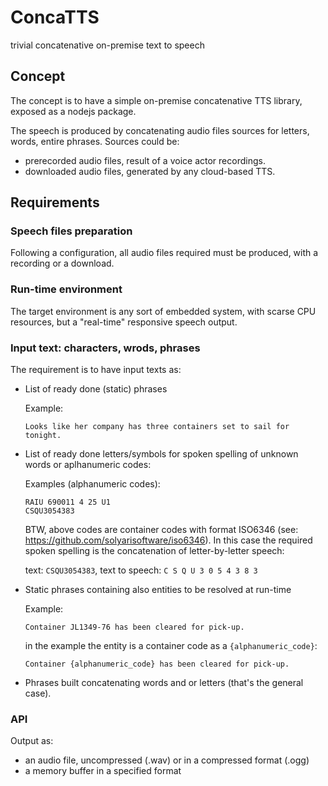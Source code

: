 # ConcaTTS

trivial concatenative on-premise text to speech 

## Concept

The concept is to have a simple on-premise concatenative TTS library, exposed as a nodejs package.

The speech is produced by concatenating audio files sources for letters, words, entire phrases. 
Sources could be:

- prerecorded audio files, result of a voice actor recordings.
- downloaded audio files, generated by any cloud-based TTS. 

## Requirements

### Speech files preparation

Following a configuration, all audio files required must be produced, with a recording or a download.

### Run-time environment

The target environment is any sort of embedded system, with scarse CPU resources, but a "real-time" responsive speech output.

### Input text: characters, wrods, phrases

The requirement is to have input texts as:

- List of ready done (static) phrases  
    
  Example:
  ```
  Looks like her company has three containers set to sail for tonight.
  ```

- List of ready done letters/symbols for spoken spelling of unknown words or aplhanumeric codes:
    
  Examples (alphanumeric codes):
  ```
  RAIU 690011 4 25 U1
  CSQU3054383
  ```
  BTW, above codes are container codes with format ISO6346 (see: https://github.com/solyarisoftware/iso6346).
  In this case the required spoken spelling is the concatenation of letter-by-letter speech:
    
  text: `CSQU3054383`, text to speech: `C S Q U 3 0 5 4 3 8 3`

 
- Static phrases containing also entities to be resolved at run-time
    
  Example:
  ```
  Container JL1349-76 has been cleared for pick-up.
  ```
  in the example the entity is a container code as a `{alphanumeric_code}`:
  ```
  Container {alphanumeric_code} has been cleared for pick-up.
  ```
  
- Phrases built concatenating words and or letters (that's the general case).


### API 

Output as: 
  - an audio file, uncompressed (.wav) or in a compressed format (.ogg)
  - a memory buffer in a specified format
  
